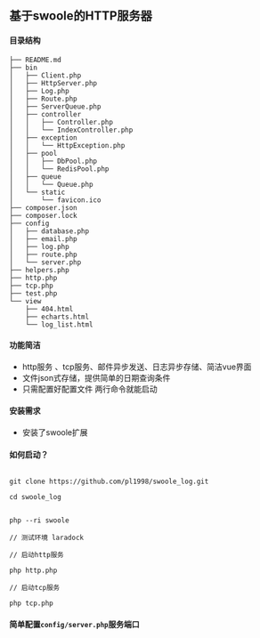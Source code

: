 ## 基于swoole的HTTP服务器

#### 目录结构
```shell script
├── README.md 
├── bin  
│   ├── Client.php
│   ├── HttpServer.php
│   ├── Log.php
│   ├── Route.php
│   ├── ServerQueue.php
│   ├── controller
│   │   ├── Controller.php
│   │   └── IndexController.php
│   ├── exception
│   │   └── HttpException.php
│   ├── pool
│   │   ├── DbPool.php
│   │   └── RedisPool.php
│   ├── queue
│   │   └── Queue.php
│   └── static
│       └── favicon.ico
├── composer.json
├── composer.lock
├── config
│   ├── database.php
│   ├── email.php
│   ├── log.php
│   ├── route.php
│   └── server.php
├── helpers.php           
├── http.php              
├── tcp.php           
├── test.php 
└── view 
    ├── 404.html
    ├── echarts.html
    └── log_list.html
```

#### 功能简洁

  * http服务 、tcp服务、邮件异步发送、日志异步存储、简洁vue界面
  * 文件json式存储，提供简单的日期查询条件
  * 只需配置好配置文件 两行命令就能启动

#### 安装需求
  
   * 安装了swoole扩展

#### 如何启动？
```shell script

git clone https://github.com/pl1998/swoole_log.git

cd swoole_log


php --ri swoole 

// 测试环境 laradock

// 启动http服务

php http.php

// 启动tcp服务

php tcp.php
```

#### 简单配置`config/server.php`服务端口



